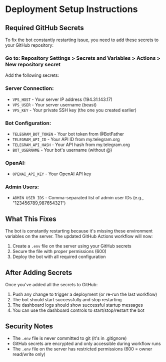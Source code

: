 # Deployment Setup Instructions

## Required GitHub Secrets

To fix the bot constantly restarting issue, you need to add these secrets to your GitHub repository:

### Go to: Repository Settings > Secrets and Variables > Actions > New repository secret

Add the following secrets:

### Server Connection:
- `VPS_HOST` - Your server IP address (194.31.143.17)
- `VPS_USER` - Your server username (beast)  
- `VPS_KEY` - Your private SSH key (the one you created earlier)

### Bot Configuration:
- `TELEGRAM_BOT_TOKEN` - Your bot token from @BotFather
- `TELEGRAM_API_ID` - Your API ID from my.telegram.org
- `TELEGRAM_API_HASH` - Your API hash from my.telegram.org
- `BOT_USERNAME` - Your bot's username (without @)

### OpenAI:
- `OPENAI_API_KEY` - Your OpenAI API key

### Admin Users:
- `ADMIN_USER_IDS` - Comma-separated list of admin user IDs (e.g., "123456789,987654321")

## What This Fixes

The bot is constantly restarting because it's missing these environment variables on the server. The updated GitHub Actions workflow will now:

1. Create a `.env` file on the server using your GitHub secrets
2. Secure the file with proper permissions (600)
3. Deploy the bot with all required configuration

## After Adding Secrets

Once you've added all the secrets to GitHub:

1. Push any change to trigger a deployment (or re-run the last workflow)
2. The bot should start successfully and stop restarting
3. The dashboard logs should show successful startup messages
4. You can use the dashboard controls to start/stop/restart the bot

## Security Notes

- The `.env` file is never committed to git (it's in .gitignore)
- GitHub secrets are encrypted and only accessible during workflow runs
- The `.env` file on the server has restricted permissions (600 = owner read/write only)